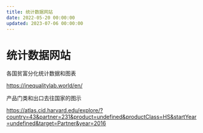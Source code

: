 ```yaml
---
title: 统计数据网站
date: 2022-05-20 00:00:00
updated: 2023-07-06 00:00:00
---
```


# 统计数据网站

各国贫富分化统计数据和图表

https://inequalitylab.world/en/

产品门类和出口去往国家的图示

https://atlas.cid.harvard.edu/explore/?country=43&partner=231&product=undefined&productClass=HS&startYear=undefined&target=Partner&year=2016
